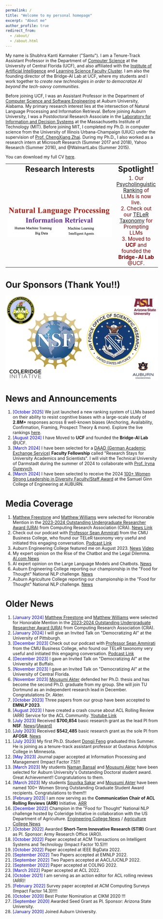 ```yaml
---
permalink: /
title: "Welcome to my personal homepage"
excerpt: "About me"
author_profile: true
redirect_from: 
  - /about/
  - /about.html
---
```




My name is Shubhra Kanti Karmaker ("Santu"). I am a Tenure-Track Assistant Professor in the Department of [Computer Science](https://www.cs.ucf.edu/) at the University of Central Florida (UCF), and also affiliated with the [Institute of Artificial Intelligence](https://ai.ucf.edu/) and [Learning Science Faculty Cluster](https://www.ucf.edu/research/learning-sciences/). I am also the founding director of the Bridge-AI Lab at UCF, where my students and I work together to _create new technologies in order to democratize AI beyond the tech-savvy communities_.

Before joining UCF, I was an Assistant Professor in the Department of [Computer Science and Software Engineering](https://www.eng.auburn.edu/comp/) at Auburn University, Alabama. My primary research interest lies at the intersection of Natural Language Processing and Information Retrieval. Before joining Auburn University, I was a Postdoctoral Research Associate in the [Laboratory for Information and Decision Systems](https://lids.mit.edu/) at the Massachusetts Institute of Technology (MIT). Before joining MIT, I completed my Ph.D. in computer science from the University of Illinois Urbana-Champaign (UIUC) under the supervision of [Prof. ChengXiang Zhai](http://czhai.cs.illinois.edu/). During my Ph.D., I also worked as a research intern at Microsoft Research (Summer 2017 and 2018), Yahoo Research (Summer 2016), and @WalmartLabs (Summer 2015).

You can download my full CV <a href="../files/CV.pdf">here</a>.

<table style="border-collapse: collapse; border: none;" align="center">
 <tr style="border: none;">
    <td style="border: none;" align="center"><b style="font-size:25px">Research Interests</b></td>
    <td style="border: none;" align="center"><b style="font-size:25px">Spotlight!</b></td>
 </tr>
 <tr>
    <td style="border: none;" align="center" width="400"> <img src="images/ResearchInterest.png" alt="" /></td>
    <td style="border: none;" align="center"><span style="color:maroon; font-size:17px">1. Our <a href="https://bridgeai-lab.github.io/LLM-Ranking/" target="_blank">Psycholinguistic Ranking</a> of LLMs is now live.<br/>
		2. Check out our <a href="https://aclanthology.org/2023.findings-emnlp.946.pdf" target="_blank">TELeR Taxonomy</a> for Prompting LLMs <br/> 3. Moved to <b>UCF</b> and founded the <b>Bridge-AI Lab</b> @UCF.<br/></span>
	</td>
 </tr>
</table>


Our Sponsors (Thank You!!)
======================
![Sponsor](/images/Sponsor.png)


News and Announcements
======================
1. <span style="color:blue">[October 2025] </span>We just launched a new ranking system of LLMs based on their ability to resist cognitive biases with a large-scale study of **2.8M+** responses across 8 well-known biases (Anchoring, Availability, Confirmation, Framing, Prospect Theory & more). Explore the live rankings [here](https://bridgeai-lab.github.io/LLM-Ranking/).
1. <span style="color:blue">[August 2024] </span>I have Moved to <b>UCF</b> and founded the <b>Bridge-AI Lab</b> @UCF.<br/>
1. <span style="color:blue">[March 2024] </span> I have been selected for a <a href="https://www.daad.de/en/" target="_blank">DAAD (German Academic Exchange Service)</a> **Faculty Fellowship** called "Research Stays for University Academics and Scientists". I will visit the Technical University of Darmstadt during the summer of 2024 to collaborate with <a href="https://www.informatik.tu-darmstadt.de/ukp/ukp_home/head_ukp" target="_blank">Prof. Iryna Gurevych</a>.
1. <span style="color:blue">[March 2024] </span> I have been selected to receive the 2024 <a href="https://www.eng.auburn.edu/awards/100-women-strong-leadership-diversity-faculty.html" target="_blank">100+ Women Strong Leadership in Diversity Faculty/Staff Award</a> at the Samuel Ginn College of Engineering at AUBURN.

Media Coverage
======================
1. <a href="https://www.linkedin.com/in/matthew-freestone-7b75381b9/" target="_blank">Matthew Freestone</a> and <a href="https://www.linkedin.com/in/matthew-c-williams-jr/" target="_blank">Matthew Williams</a> were selected for Honorable Mention in the <a href="https://cra.org/about/awards/outstanding-undergraduate-researcher-award/" target="_blank">2023-2024 Outstanding Undergraduate Researcher Award (URA)</a> from Computing Research Association (CRA). <a href="[https://agilegiants.seanammirati.com/improve-your-llm-prompts-decoding-the-teler-taxonomy/](https://eng.auburn.edu/news/2024/02/two-students-in-csse-recognized-by-national-organization)" target="_blank">News Link</a>
1. Check out our podcast with <a href="https://www.cmu.edu/tepper/faculty-and-research/faculty-by-area/profiles/ammirati-sean.html" target="_blank">Professor Sean Ammirati</a> from the CMU Business College, who found our TELeR taxonomy very useful and initiated this engaging conversation. <a href="https://agilegiants.seanammirati.com/improve-your-llm-prompts-decoding-the-teler-taxonomy/" target="_blank">Podcast Link</a>
1. Auburn Engineering College featured me on August 2023. <a href="https://www.eng.auburn.edu/news/2023/08/assistant-professor-in-csse-earns-two-grants.html?fbclid=IwAR0c8lFZCwBQi4e3144agupHGZhyGguNK6K_p_yqVAYFXa_AytOg0pn0NXM" target="_blank">News</a> <a href="https://twitter.com/AuburnEngineers/status/1687554579372851201?s=20" target="_blank">Video</a>
1. My expert opinion on the Rise of the Chatbot and the Legal Dilemma. <a href="https://www.al.com/news/2023/03/rise-of-the-chatbot-alabama-lawmakers-confront-questions-about-artificial-intelligence.html" target="_blank">Al.com News</a>
1. AI expert opinion on the Large Language Models and Chatbots. <a href="https://www.eng.auburn.edu/news/2023/03/artificial-intelligence-expert-in-csse-weighs-in-on-the-rise-of-chatbots.html" target="_blank">News</a>
1. Auburn Engineering College reporting our championship in the "Food for Thought" National NLP challenge. <a href="https://eng.auburn.edu/news/2022/11/auburn-big-data-team-wins-coleridge-second-round" target="_blank">News</a>
1. Auburn Agriculture College reporting our championship in the "Food for Thought" National NLP challenge. <a href="https://agriculture.auburn.edu/feature/faculty-team-places-first-in-usda-challenge/" target="_blank">News</a>



Older News
======================
1. <span style="color:blue">[January 2024] </span> <a href="https://www.linkedin.com/in/matthew-freestone-7b75381b9/" target="_blank">Matthew Freestone</a> and <a href="https://www.linkedin.com/in/matthew-c-williams-jr/" target="_blank">Matthew Williams</a> were selected for Honorable Mention in the <a href="https://cra.org/about/awards/outstanding-undergraduate-researcher-award/" target="_blank">2023-2024 Outstanding Undergraduate Researcher Award (URA)</a> from Computing Research Association (CRA).
1. <span style="color:blue">[January 2024] </span> I will give an Invited Talk on "Democratizing AI" at the University of Pittsburgh.
1. <span style="color:blue">[December 2023] </span>Check out our podcast with <a href="https://www.cmu.edu/tepper/faculty-and-research/faculty-by-area/profiles/ammirati-sean.html" target="_blank">Professor Sean Ammirati</a> from the CMU Business College, who found our TELeR taxonomy very useful and initiated this engaging conversation. <a href="https://agilegiants.seanammirati.com/improve-your-llm-prompts-decoding-the-teler-taxonomy/" target="_blank">Podcast Link</a>
1. <span style="color:blue">[December 2023] </span> I gave an Invited Talk on "Democratizing AI" at the University at Buffalo.
1. <span style="color:blue">[November 2023] </span> I gave an Invited Talk on "Democratizing AI" at the University of Central Florida.
1. <span style="color:blue">[November 2023] </span><a href="https://sites.google.com/view/mousumi-akter" target="_blank">Mousumi Akter</a> defended her Ph.D. thesis and has become the second Ph.D. graduate from my group. She will join TU Dortmund as an independent research lead in December. Congratulations Dr. Akter.
1. <span style="color:blue">[October 2023] </span> Three papers from our group have been accepted to <b>EMNLP 2023</b>.
1. <span style="color:blue">[August 2023] </span> I have created a crash course about ACL Rolling Review (ARR) Service for the ACL Community. <a href="https://youtu.be/DaoCLEghXyU" target="_blank">Youtube Link</a>
1. <span style="color:blue">[July 2023] </span>  Received <b>\$700,854</b> basic research grant as the lead PI from <b>NSF</b>. <a href="https://www.eng.auburn.edu/news/2023/08/assistant-professor-in-csse-earns-two-grants.html?fbclid=IwAR0c8lFZCwBQi4e3144agupHGZhyGguNK6K_p_yqVAYFXa_AytOg0pn0NXM" target="_blank">News</a>/<a href="https://www.nsf.gov/awardsearch/showAward?AWD_ID=2302974&HistoricalAwards=false" target="_blank">(Award)</a> 
1. <span style="color:blue">[July 2023] </span>  Received <b>\$542,485</b> basic research grant as the sole PI from <b>AFOSR</b>. <a href="https://www.eng.auburn.edu/news/2023/08/assistant-professor-in-csse-earns-two-grants.html?fbclid=IwAR0c8lFZCwBQi4e3144agupHGZhyGguNK6K_p_yqVAYFXa_AytOg0pn0NXM" target="_blank">News</a>
1. <span style="color:blue">[July 2023] </span> My first Ph.D. Student <a href="https://dzf0023.github.io/" target="_blank">Dongji Feng</a> graduated this Summer. He is joining as a tenure-track assistant professor at Gustavus Adolphus College in Minnesota.
1. <span style="color:blue">[May 2023] </span>  Journal paper accepted at Information Processing and Management (Impact Factor 7.5)!!
1. <span style="color:blue">[March 2023] </span>  My students <a href="https://bnaman50.github.io/" target="_blank">Naman Bansal</a> and <a href="https://sites.google.com/view/mousumi-akter" target="_blank">Mousumi Akter</a> have been selected for Auburn University's Outstanding Doctoral student award. Great Achievement!! Congratulations to them.
1. <span style="color:blue">[March 2023] </span>  My students <a href="https://souvika.github.io/" target="_blank">Souvika Sakar</a> and <a href="https://sites.google.com/view/mousumi-akter" target="_blank">Mousumi Akter</a> have been named 100+ Women Strong Outstanding Graduate Student Award recipients. Congratulations to them!!!
1. <span style="color:blue">[February 2023] </span> I am now serving as the **Communication Chair of ACL Rolling Reviews (ARR)** Initiative. <a href="https://aclrollingreview.org/people" target="_blank">ARR</a>
1. <span style="color:blue">[December 2022] </span>  Champion in the "Food for Thought" National NLP challenge hosted by Coleridge Initiative in collaboration with the US Department of Agriculture. <a href="https://eng.auburn.edu/news/2022/11/auburn-big-data-team-wins-coleridge-second-round" target="_blank">Engineering College News</a>  / <a href="https://agriculture.auburn.edu/feature/faculty-team-places-first-in-usda-challenge/" target="_blank">Agriculture College News</a> 
1. <span style="color:blue">[October 2022] </span>  Awarded **Short-Term Innovative Research (STIR)** Grant as PI. Sponsor: Army Research Office (ARO).
1. <span style="color:blue">[October 2022] </span>  Paper accepted at ACM Transactions on Intelligent Systems and Technology (Impact Factor 10.5)!!!
1. <span style="color:blue">[October 2022] </span>  Paper accepted at IEEE BigData 2022.
1. <span style="color:blue">[September 2022] </span>  Two Papers accepted at EMNLP 2022.
1. <span style="color:blue">[September 2022] </span>  Two Papers accepted at AACL/IJCNLP 2022.
1. <span style="color:blue">[September 2022] </span>  Paper accepted at COLING 2022.
1. <span style="color:blue">[March 2022] </span>  Paper accepted at ACL 2022.
1. <span style="color:blue">[October 2021] </span>  I am serving as an action editor for ACL rolling reviews (ARR)!
1. <span style="color:blue">[February 2022] </span>  Survey paper accepted at ACM Computing Surveys (Impact Factor 14.3)!!!!
1. <span style="color:blue">[October 2020] </span>  Best Poster Nomination at CIKM 2020 !!!
1. <span style="color:blue">[September 2020] </span>  Awarded Seed Grant as PI. Sponsor: Arizona State University.
1. <span style="color:blue">[January 2020] </span>  Joined Auburn University.<br/><br/>
<br/><br/>





